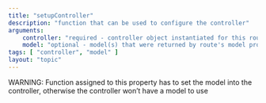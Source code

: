 ```yaml
---
title: "setupController"
description: "function that can be used to configure the controller"
arguments:
    controller: "required - controller object instantiated for this route"
    model: "optional - model(s) that were returned by route's model property"
tags: [ "controller", "model" ]
layout: "topic"
---
```


WARNING: Function assigned to this property has to set the model into the controller, otherwise the controller won’t have a model to use